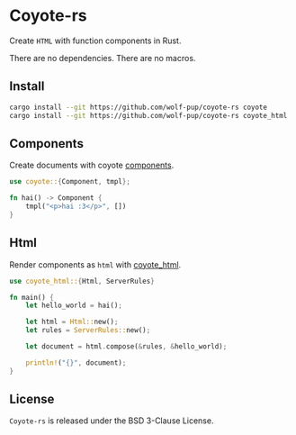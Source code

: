 # Coyote-rs

Create `HTML` with function components in Rust.

There are no dependencies. There are no macros.

## Install

```sh
cargo install --git https://github.com/wolf-pup/coyote-rs coyote
cargo install --git https://github.com/wolf-pup/coyote-rs coyote_html
```

## Components

Create documents with coyote [components](./coyote/README.md).

```rust
use coyote::{Component, tmpl};

fn hai() -> Component {
    tmpl("<p>hai :3</p>", [])
}
```

## Html

Render components as `html` with [coyote_html]((./coyote_html/README.md)).

```rust
use coyote_html::{Html, ServerRules}

fn main() {
    let hello_world = hai();

    let html = Html::new();
    let rules = ServerRules::new();

    let document = html.compose(&rules, &hello_world); 

    println!("{}", document);
}
```

## License

`Coyote-rs` is released under the BSD 3-Clause License.
